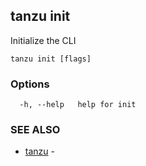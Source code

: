 ## tanzu init

Initialize the CLI

```
tanzu init [flags]
```

### Options

```
  -h, --help   help for init
```

### SEE ALSO

* [tanzu](tanzu.md)	 - 

